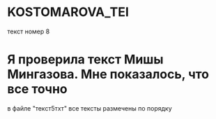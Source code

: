 # KOSTOMAROVA_TEI
текст номер 8
# Я проверила текст Мишы Мингазова. Мне показалось, что все точно

в файле "текст5тхт" все тексты размечены по порядку
